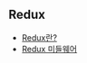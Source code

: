 ## Redux
- [Redux란?](./Redux%EB%9E%80.md)
- [Redux 미들웨어](Redux%EB%AF%B8%EB%93%A4%EC%9B%A8%EC%96%B4.md)